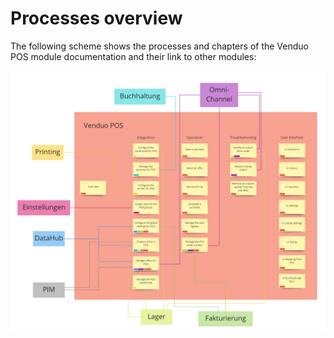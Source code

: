 # Processes overview

The following scheme shows the processes and chapters of the Venduo POS module documentation and their link to other modules:

![POS Process](/Assets/Screenshots/VenduoPOS/ProcessVenduoPOS.jpg "POS Process")
